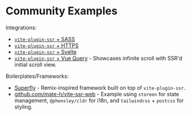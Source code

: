 # Community Examples

Integrations:
 - [`vite-plugin-ssr` + SASS](https://github.com/brillout/vite-plugin-ssr-sass)
 - [`vite-plugin-ssr` + HTTPS](https://github.com/aral/vite-plugin-ssr-with-tls)
 - [`vite-plugin-ssr` + Svelte](https://github.com/aral/vite-plugin-ssr-svelte)
 - [`vite-plugin-ssr` + Vue Query](https://github.com/wobsoriano/vite-plugin-ssr-vue-query) - Showcases infinite scroll with SSR'd initial scroll view.

Boilerplates/Frameworks:
 - [Superfly](https://github.com/deckchairlabs/superfly) - Remix-inspired framework built on top of `vite-plugin-ssr`.
 - [github.com/mate-h/vite-ssr-web](https://github.com/mate-h/vite-ssr-web) - Example using `storeon` for state management, `@phensley/cldr` for i18n, and `tailwindcss` + `postcss` for styling.
